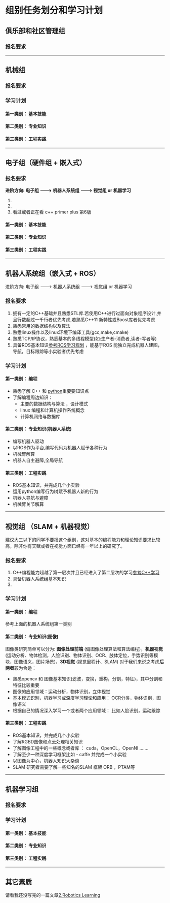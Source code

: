 # 组别任务划分和学习计划

## 俱乐部和社区管理组

### 报名要求

---

## 机械组

### 报名要求

### 学习计划  

####  第一类别： 基本技能

####  第二类别： 专业知识

#### 第三类别： 工程实践

---

## 电子组（硬件组 + 嵌入式）   

### 报名要求

 **进阶方向:  电子组 ---> 机器人系统组 ---> 视觉组 or 机器学习**

1.  
2. 
3.  看过或者正在看  c++ primer plus 第6版 

####  第一类别： 基本技能

####  第二类别： 专业知识

#### 第三类别： 工程实践

---

## 机器人系统组（嵌入式 + ROS）

 进阶方向:  电子组 ---> 机器人系统组 ---> 视觉组 or 机器学习
 
### 报名要求
1. 拥有一定的C++基础并且熟悉STL库.若使用C++进行过面向对象程序设计,并且行数超过一千行者优先考虑,若熟悉C++11 新特性或Boost库者优先考虑
2. 熟悉常用的数据结构以及算法
3. 熟悉linux操作以及linux环境下编译工具(gcc,make,cmake)
4. 熟悉TCP/IP协议，熟悉基本的多线程模型(如:生产者-消费者,读者-写者等)
5. 具备ROS基本知识[参考ROS学习规划](https://github.com/HANDS-FREE/HANDS-FREE.github.io/wiki/2.-Robotics-Learning) ，能基于ROS 能独立完成机器人建图，导航，目标跟踪等小实验者优先考虑

### 学习计划  

####  第一类别： 编程
* 熟悉了解 C++ 和 [python](http://www.liaoxuefeng.com/wiki/0014316089557264a6b348958f449949df42a6d3a2e542c000)重要要知识点   
* 了解编程周边知识：
  - 主要的数据结构与算法 ，设计模式
  - linux 编程和计算机操作系统概念 
  - 计算机网络与数据库

####  第二类别： 专业知识(机器人系统)
* 编写机器人驱动
* 以ROS作为平台,编写代码为机器人赋予各种行为
* 机械臂解算
* 机器人自主避障,全局导航

#### 第三类别： 工程实践
*  ROS基本知识，并完成几个小实验
* 运用python编写行为树赋予机器人新的行为
* 机器人导航与避障
* 机械臂关节解算
 
---

## 视觉组    （SLAM  + 机器视觉）

建议大三以下的同学不要报这个组别，这对基本的编程能力和理论知识要求比较高，除非你有天赋或者在视觉方面已经有一年以上的研究了。

### 报名要求

1. C++编程能力超越了第一层次并且已经进入了第二层次的学习[参考C++学习](https://www.zhihu.com/question/23933514) 
2. 具备机器人系统组基本知识
3. 

### 学习计划  

####  第一类别： 编程  
参考上面的机器人系统组第一类别

####  第二类别： 专业知识(图像)
图像类研究简单可以分为: **图像处理前端** (偏图像处理算法和算法编程)，**机器视觉** (运动分析、物体检测，人脸识别、物体识别、OCR、肢体定位，手势识别等模块，图像语义，图片场景)，**3D视觉** (视觉里程计、SLAM)
对于我们来说之考虑**后两者**较为合适：

* 熟悉opencv 和 图像基本知识(滤波，变换，重构，分割，特征)，其中分割和特征比较重要    
* 图像的应用领域：运动分析，物体识别，立体视觉 
* 基本模式识别，机器学习或深度学习理论和应用： OCR分类，物体识别，图像语义 
* 根据自己的情况深入学习一个或者两个应用领域： 比如人脸识别，运动跟踪

#### 第三类别： 工程实践
*  ROS基本知识，并完成几个小实验
* 了解RGBD图像和点云处理相关知识 
* 了解图像工程中的一些概念或者库 ： cuda，OpenCL，OpenNI .......
* 了解至少一种深度学习框架比如 - caffe  并完成一个小实验
* 以图像为中心，机器人知识大杂谈
* SLAM 研究者需要了解一些知名的SLAM 框架 ORB ，PTAM等

---
## 机器学习组 

### 报名要求

### 学习计划  

####  第一类别： 基本技能

####  第二类别： 专业知识


#### 第三类别： 工程实践

---

## 其它素质

请看我还没写完的一篇文章[2.Robotics Learning](https://github.com/HANDS-FREE/HANDS-FREE.github.io/wiki/2.-Robotics-Learning)

